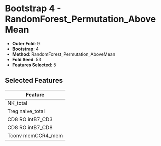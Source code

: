 # Bootstrap 4 - RandomForest_Permutation_AboveMean

- **Outer Fold**: 9
- **Bootstrap**: 4
- **Method**: RandomForest_Permutation_AboveMean
- **Fold Seed**: 53
- **Features Selected**: 5

## Selected Features

| Feature |
|---------|
| NK_total |
| Treg naive_total |
| CD8 RO intB7_CD3 |
| CD8 RO intB7_CD8 |
| Tconv memCCR4_mem |
